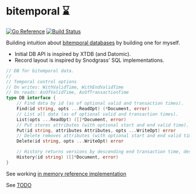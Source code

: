 # bitemporal ⌛

[![Go Reference](https://pkg.go.dev/badge/github.com/elh/bitemporal.svg)](https://pkg.go.dev/github.com/elh/bitemporal)
[![Build Status](https://github.com/elh/bitemporal/actions/workflows/go.yml/badge.svg?branch=main)](https://github.com/elh/bitemporal/actions/workflows/go.yml?query=branch%3Amain)


Building intuition about [bitemporal databases](https://en.wikipedia.org/wiki/Bitemporal_Modeling) by building one for myself.

* Initial DB API is inspired by XTDB (and Datomic).
* Record layout is inspired by Snodgrass' SQL implementations.

```go
// DB for bitemporal data.
//
// Temporal control options
// On writes: WithValidTime, WithEndValidTime
// On reads: AsOfValidTime, AsOfTransactionTime
type DB interface {
	// Find data by id (as of optional valid and transaction times).
	Find(id string, opts ...ReadOpt) (*Document, error)
	// List all data (as of optional valid and transaction times).
	List(opts ...ReadOpt) ([]*Document, error)
	// Put stores attributes (with optional start and end valid time).
	Put(id string, attributes Attributes, opts ...WriteOpt) error
	// Delete removes attributes (with optional start and end valid time).
	Delete(id string, opts ...WriteOpt) error

	// History returns versions by descending end transaction time, descending end valid time
	History(id string) ([]*Document, error)
}
```

See working [in memory reference implementation](https://github.com/elh/bitemporal/blob/main/memory/db.go)

See [TODO](https://github.com/elh/bitemporal/blob/main/TODO.md)
